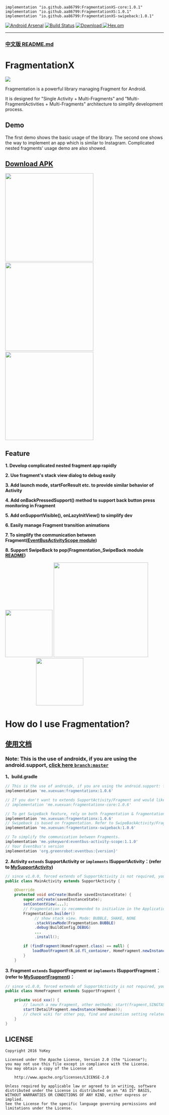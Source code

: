 ```
implementation "io.github.aa86799:FragmentationXS-core:1.0.1"
implementation "io.github.aa86799:FragmentationXS:1.0.1"
implementation "io.github.aa86799:FragmentationXS-swipeback:1.0.1"
```

[![Android Arsenal](https://img.shields.io/badge/Android%20Arsenal-Fragmentation-brightgreen.svg?style=flat)](https://android-arsenal.com/details/1/5937)
[![Build Status](https://github.com/JantHsueh/Fragmentation/workflows/RELEASE_CI/badge.svg?branch=androidx)](https://github.com/JantHsueh/Fragmentation/workflows/RELEASE_CI/badge.svg?branch=androidxn)
[![Download](https://api.bintray.com/packages/jantxue/maven/Fragmentationx/images/download.svg) ](https://bintray.com/jantxue/maven/Fragmentationx/_latestVersion)
[![Hex.pm](https://img.shields.io/hexpm/l/plug.svg)](https://www.apache.org/licenses/LICENSE-2.0)

****
### [中文版 README.md](https://github.com/JantHsueh/Fragmentation/blob/androidx/README_CN.md)

# FragmentationX

![](/gif/logo.png)

Fragmentation is a powerful library managing Fragment for Android.

It is designed for "Single Activity + Multi-Fragments" and "Multi-FragmentActivities + Multi-Fragments" architecture to simplify development process.

## Demo
The first demo shows the basic usage of the library. The second one shows the way to implement an app which is similar to Instagram. Complicated nested fragments' usage demo are also showed.

## [Download APK](https://github.com/JantHsueh/Fragmentation/releases)

<img src="/gif/demo1.gif" width="280px"/> <img src="/gif/demo2.gif" width="280px"/>
 <img src="/gif/demo3.gif" width="280px"/>

## Feature

**1. Develop complicated nested fragment app rapidly**

**2. Use fragment's stack view dialog to debug easily**

**3. Add launch mode, startForResult etc. to provide similar behavior of Activity**

**4. Add onBackPressedSupport() method to support back button press monitoring in Fragment**

**5. Add onSupportVisible(), onLazyInitView() to simplify dev**

**6. Easily manage Fragment transition animations**

**7. To simplify the communication between Fragment([EventBusActivityScope module](https://github.com/JantHsueh/Fragmentation/blob/master/eventbus_activity_scope/README.md))**

**8. Support SwipeBack to pop(Fragmentation_SwipeBack module [README](https://github.com/JantHsueh/Fragmentation/blob/master/fragmentation_swipeback/README.md))**

<img src="/gif/stack.png" width="150px"/> <img src="/gif/log.png" width="300px"/>       <img src="/gif/SwipeBack.png" width="150px"/>

# How do I use Fragmentation?

## [使用文档](https://github.com/JantHsueh/Fragmentation/wiki)

### Note: This is the use of androidx, if you are using the android.support, [click here `branch:master`](https://github.com/JantHsueh/Fragmentation/blob/master/README.md)
**1、build.gradle**
````gradle
// This is the use of androidx, if you are using the android.support: fragmentationx -> fragmentation
implementation 'me.xuexuan:fragmentationx:1.0.6'

// If you don't want to extends SupportActivity/Fragment and would like to customize your own support, just rely on fragmentation-core
// implementation 'me.xuexuan:fragmentationx-core:1.0.6'

// To get SwipeBack feature, rely on both fragmentation & fragmentation-swipeback
implementation 'me.xuexuan:fragmentationx:1.0.6'
// Swipeback is based on fragmentation. Refer to SwipeBackActivity/Fragment for your Customized SupportActivity/Fragment
implementation 'me.xuexuan:fragmentationx-swipeback:1.0.6'

// To simplify the communication between Fragments.
implementation 'me.yokeyword:eventbus-activity-scope:1.1.0'
// Your EventBus's version
implementation 'org.greenrobot:eventbus:{version}'
````

**2. Activity `extends` SupportActivity or `implements` ISupportActivity：(refer to [MySupportActivity](https://github.com/JantHsueh/Fragmentation/blob/master/demo/src/main/java/me/yokeyword/sample/demo_flow/base/MySupportActivity.java))**
````java
// since v1.0.0, forced extends of SupportActivity is not required, you can use interface + delegate to implement your own SupportActivity 
public class MainActivity extends SupportActivity {

    @Override
    protected void onCreate(Bundle savedInstanceState) {
        super.onCreate(savedInstanceState);
        setContentView(...);
      	// Fragmentation is recommended to initialize in the Application
        Fragmentation.builder()
          	 // show stack view. Mode: BUBBLE, SHAKE, NONE
             .stackViewMode(Fragmentation.BUBBLE)
             .debug(BuildConfig.DEBUG)
             ...
             .install();

        if (findFragment(HomeFragment.class) == null) {
            loadRootFragment(R.id.fl_container, HomeFragment.newInstance());  //load root Fragment
        }
    }
````

**3. Fragment `extends` SupportFragment or `implements` ISupportFragment：(refer to [MySupportFragment](https://github.com/JantHsueh/Fragmentation/blob/master/demo/src/main/java/me/yokeyword/sample/demo_flow/base/MySupportFragment.java))：**
````java
// since v1.0.0, forced extends of SupportActivity is not required, you can use interface + delegate to implement your own SupportActivity
public class HomeFragment extends SupportFragment {

    private void xxx() {
      	// launch a new Fragment, other methods: start(fragment,SINGTASK)、startForResult、startWithPop etc.
        start(DetailFragment.newInstance(HomeBean));
      	// check wiki for other pop, find and animation setting related API
    }
}
````


## LICENSE
````
Copyright 2016 YoKey

Licensed under the Apache License, Version 2.0 (the "License");
you may not use this file except in compliance with the License.
You may obtain a copy of the License at

    http://www.apache.org/licenses/LICENSE-2.0

Unless required by applicable law or agreed to in writing, software
distributed under the License is distributed on an "AS IS" BASIS,
WITHOUT WARRANTIES OR CONDITIONS OF ANY KIND, either express or implied.
See the License for the specific language governing permissions and
limitations under the License.
````
